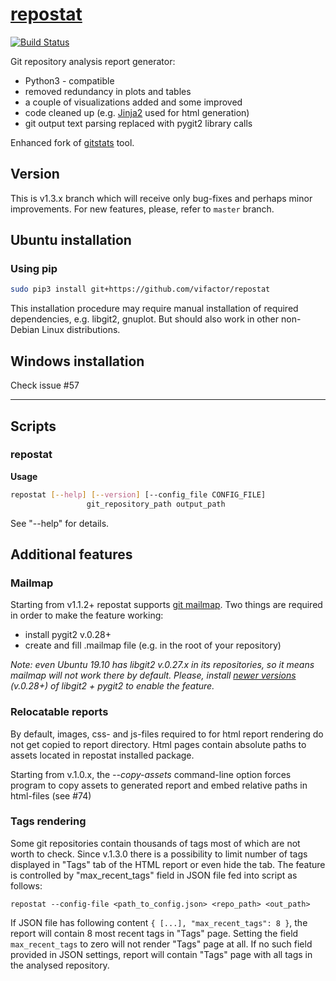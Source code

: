 # [repostat](https://github.com/vifactor/repostat)
[![Build Status](https://travis-ci.com/vifactor/repostat.svg?branch=v1.3.x)](https://travis-ci.com/vifactor/repostat)

Git repository analysis report generator:
 - Python3 - compatible
 - removed redundancy in plots and tables
 - a couple of visualizations added and some improved
 - code cleaned up (e.g. [Jinja2](https://jinja.palletsprojects.com/en/2.10.x/)
  used for html generation)
 - git output text parsing replaced with pygit2 library calls

Enhanced fork of [gitstats](https://github.com/hoxu/gitstats) tool.

## Version
This is v1.3.x branch which will receive only bug-fixes and perhaps minor improvements. For new features, please, refer to `master` branch. 

## Ubuntu installation
### Using pip
```bash
sudo pip3 install git+https://github.com/vifactor/repostat
```
This installation procedure may require manual installation 
of required dependencies, e.g. libgit2, gnuplot. But should also
work in other non-Debian Linux distributions.

## Windows installation
Check issue #57

___
## Scripts
### repostat
**Usage**
```bash
repostat [--help] [--version] [--config_file CONFIG_FILE]
                 git_repository_path output_path
```
See "--help" for details.

## Additional features

### Mailmap
Starting from v1.1.2+ repostat supports [git mailmap](https://git-scm.com/docs/git-check-mailmap). 
Two things are required in order to make the feature working:
- install pygit2 v.0.28+
- create and fill .mailmap file (e.g. in the root of your repository)

*Note: even Ubuntu 19.10 has libgit2 v.0.27.x in its repositories,
so it means mailmap will not work there by default. Please, install
[newer versions](https://www.pygit2.org/install.html) (v.0.28+)
of libgit2 + pygit2 to enable the feature.*

### Relocatable reports
By default, images, css- and js-files required to for html report
rendering do not get copied to report directory. Html pages contain 
absolute paths to assets located in repostat installed package.

Starting from v.1.0.x, the *--copy-assets* command-line option forces
program to copy assets to generated report and embed relative paths
in html-files (see #74)

### Tags rendering
Some git repositories contain thousands of tags most of which are not 
worth to check. Since v.1.3.0 there is a possibility to limit number 
of tags displayed in "Tags" tab of the HTML report or even hide the tab.
The feature is controlled by "max_recent_tags" field in JSON 
file fed into script as follows:
```
repostat --config-file <path_to_config.json> <repo_path> <out_path>
```
If JSON file has following content `{ [...], "max_recent_tags": 8 }`,
the report will contain 8 most recent tags in "Tags" page. Setting the
field `max_recent_tags` to zero will not render "Tags" page at all. If
no such field provided in JSON settings, report will contain "Tags" page
with all tags in the analysed repository.
